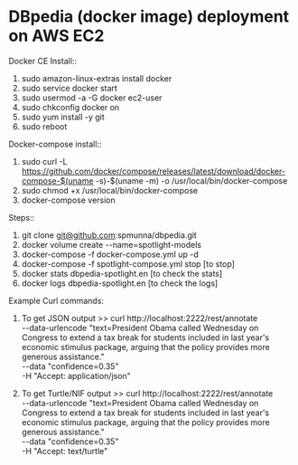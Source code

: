 # DBpedia (docker image) deployment on AWS EC2

Docker CE Install::
1. sudo amazon-linux-extras install docker
2. sudo service docker start
3. sudo usermod -a -G docker ec2-user
4. sudo chkconfig docker on
5. sudo yum install -y git
6. sudo reboot

Docker-compose install::
1. sudo curl -L https://github.com/docker/compose/releases/latest/download/docker-compose-$(uname -s)-$(uname -m) -o /usr/local/bin/docker-compose
2. sudo chmod +x /usr/local/bin/docker-compose
3. docker-compose version

Steps::
1. git clone git@github.com:spmunna/dbpedia.git
2. docker volume create --name=spotlight-models
3. docker-compose -f docker-compose.yml up -d
4. docker-compose -f spotlight-compose.yml stop [to stop]
5. docker stats dbpedia-spotlight.en [to check the stats]
6. docker logs dbpedia-spotlight.en [to check the logs]

Example Curl commands:
1. To get JSON output >> 
curl http://localhost:2222/rest/annotate \
    --data-urlencode "text=President Obama called Wednesday on Congress to extend a tax break for students included in last year's economic stimulus package, arguing that the policy provides more generous assistance." \
    --data "confidence=0.35" \
    -H "Accept: application/json"
    
 2. To get Turtle/NIF output >> 
curl http://localhost:2222/rest/annotate \
    --data-urlencode "text=President Obama called Wednesday on Congress to extend a tax break for students included in last year's economic stimulus package, arguing that the policy provides more generous assistance." \
    --data "confidence=0.35" \
    -H "Accept: text/turtle"
  
